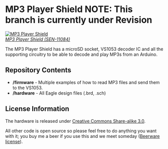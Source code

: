MP3 Player Shield 
NOTE: This branch is currently under Revision
==================

[![MP3 Player Shield](https://dlnmh9ip6v2uc.cloudfront.net/images/products/1/1/0/8/4/11084-01_medium.jpg)  
*MP3 Player Shield (SEN-11084)*](https://www.sparkfun.com/products/10628)

The MP3 Player Shield has a microSD socket, VS1053 decoder IC and all the supporting circuitry to be able to decode and play MP3s from an Arduino.

Repository Contents
-------------------
* **/firmware** - Multiple examples of how to read MP3 files and send them to the VS1053.
* **/hardware** - All Eagle design files (.brd, .sch)

License Information
-------------------

The hardware is released under [Creative Commons Share-alike 3.0](http://creativecommons.org/licenses/by-sa/3.0/).  

All other code is open source so please feel free to do anything you want with it; you buy me a beer if you use this and we meet someday ([Beerware license](http://en.wikipedia.org/wiki/Beerware)).
